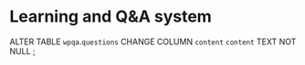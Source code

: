 # Learning and Q&A system

ALTER TABLE `wpqa`.`questions` 
CHANGE COLUMN `content` `content` TEXT NOT NULL ;

